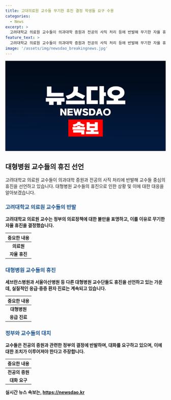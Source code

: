 ```yaml
---
title: 고대의료원 교수들 무기한 휴진 결정 학생들 요구 수용
categories:
  - News
excerpt: >
  고려대학교 의료원 교수들이 의과대학 증원과 전공의 사직 처리 등에 반발해 무기한 자율 휴진을 선언했다. 응급·중증 환자 진료는 이어간다. 정부의 의대 증원 결정과 관련, 교수들이 전공의 요구안을 적극 수용할 것을 요구하며, 대형병원 교수들도 이에 휴진으로 반발 중. 세브란스병원은 일부 진료과목을 정상 운영하며 병원 운영에 큰 차질은 없는 상황.
feature_text: >
  고려대학교 의료원 교수들이 의과대학 증원과 전공의 사직 처리 등에 반발해 무기한 자율 휴진을 선언했다. 응급·중증 환자 진료는 이어간다. 정부의 의대 증원 결정과 관련, 교수들이 전공의 요구안을 적극 수용할 것을 요구하며, 대형병원 교수들도 이에 휴진으로 반발 중. 세브란스병원은 일부 진료과목을 정상 운영하며 병원 운영에 큰 차질은 없는 상황.
image: '/assets/img/newsdao_breakingnews.jpg'
---
```


<p><img src="/assets/img/newsdao_breakingnews.jpg" alt="pcversion 속보" /></p>

<h2 data-ke-size="size26">대형병원 교수들의 휴진 선언</h2>

<p data-ke-size="size16">고려대학교 의료원 교수들이 의과대학 증원과 전공의 사직 처리에 반발해 교수들 중심의 휴진을 선언하고 있습니다. 대형병원 교수들의 휴진으로 인한 상황 및 이에 대한 대응을 알아보겠습니다.</p>

<h3><b><span style="color: #1a5490;">고려대학교 의료원 교수들의 반발</span><b></h3>

<p data-ke-size="size16">고려대학교 의료원 교수는 정부의 의료정책에 대한 불만을 표명하고, 이를 이유로 무기한 자율 휴진을 결정했습니다.</p>

<table>
<thead>
    <tr>
        <th style="text-align: center;">중요한 내용</th>
    </tr>
</thead>
<tbody>
    <tr>
        <td style="text-align: center; height: 17px;"><b>의료원</b></td>
    </tr>
    <tr>
        <td style="text-align: center; height: 17px;"><b>자율 휴진</b></td>
    </tr>
</tbody>
</table>

<h3><b><span style="color: #1a5490;">대형병원 교수들의 휴진</span><b></h3>

<p data-ke-size="size16">세브란스병원과 서울아산병원 등 다른 대형병원 교수단들도 휴진을 선언하고 있는 가운데, 실질적인 응급·중증 환자 진료는 계속되고 있습니다.</p>

<table>
<thead>
    <tr>
        <th style="text-align: center;">중요한 내용</th>
    </tr>
</thead>
<tbody>
    <tr>
        <td style="text-align: center; height: 17px;"><b>대형병원</b></td>
    </tr>
    <tr>
        <td style="text-align: center; height: 17px;"><b>응급 진료</b></td>
    </tr>
</tbody>
</table>

<h3><b><span style="color: #1a5490;">정부와 교수들의 대치</span><b></h3>

<p data-ke-size="size16">교수들은 전공의 증원과 관련한 정부의 결정에 반발하며, 대화를 요구하고 있으며, 이에 대한 조치가 이루어져야 한다고 주장합니다.</p>

<table>
<thead>
    <tr>
        <th style="text-align: center;">중요한 내용</th>
    </tr>
</thead>
<tbody>
    <tr>
        <td style="text-align: center; height: 17px;"><b>전공의 증원</b></td>
    </tr>
    <tr>
        <td style="text-align: center; height: 17px;"><b>대화 요구</b></td>
    </tr>
</tbody>
</table>
실시간 뉴스 속보는, <a href="https://newsdao.kr" rel="dofollow">https://newsdao.kr</a>


